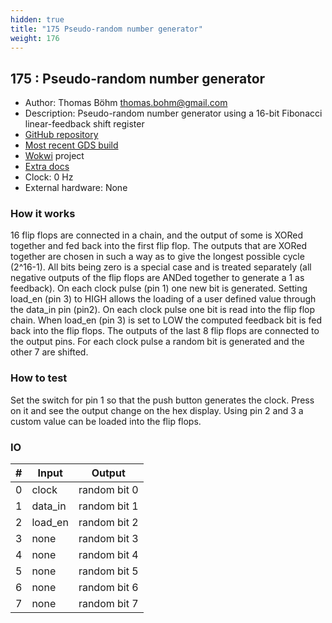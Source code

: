 ```yaml
---
hidden: true
title: "175 Pseudo-random number generator"
weight: 176
---
```


## 175 : Pseudo-random number generator

* Author: Thomas Böhm <thomas.bohm@gmail.com>
* Description: Pseudo-random number generator using a 16-bit Fibonacci linear-feedback shift register
* [GitHub repository](https://github.com/tcptomato/tt02-submission-template)
* [Most recent GDS build](https://github.com/tcptomato/tt02-submission-template/actions/runs/3558078689)
* [Wokwi](https://wokwi.com/projects/341178154799333971) project
* [Extra docs](https://github.com/tcptomato/tinytapeout//blob/main/README.md)
* Clock: 0 Hz
* External hardware: None



### How it works

16 flip flops are connected in a chain, and the output of some is XORed together and fed back into the first flip flop. The outputs that are XORed together are chosen in such a way as to give the longest possible cycle (2^16-1). All bits being zero is a special case and is treated separately (all negative outputs of the flip flops are ANDed together to generate a 1 as feedback).
On each clock pulse (pin 1) one new bit is generated. Setting load_en (pin 3) to HIGH allows the loading of a user defined value through the data_in pin (pin2). On each clock pulse one bit is read into the flip flop chain. When load_en (pin 3) is set to LOW the computed feedback bit is fed back into the flip flops.
The outputs of the last 8 flip flops are connected to the output pins. For each clock pulse a random bit is generated and the other 7 are shifted. 

### How to test

Set the switch for pin 1 so that the push button generates the clock. Press on it and see the output change on the hex display.
Using pin 2 and 3 a custom value can be loaded into the flip flops. 

### IO

| # | Input        | Output       |
|---|--------------|--------------|
| 0 | clock  | random bit 0 |
| 1 | data_in  | random bit 1 |
| 2 | load_en  | random bit 2 |
| 3 | none  | random bit 3 |
| 4 | none  | random bit 4 |
| 5 | none  | random bit 5 |
| 6 | none  | random bit 6 |
| 7 | none  | random bit 7 |
